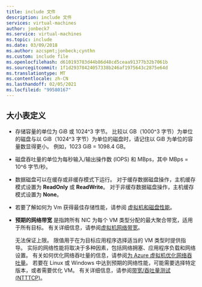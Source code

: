 ```yaml
---
title: include 文件
description: include 文件
services: virtual-machines
author: jonbeck7
ms.service: virtual-machines
ms.topic: include
ms.date: 03/09/2018
ms.author: azcspmt;jonbeck;cynthn
ms.custom: include file
ms.openlocfilehash: d610193783d44b86d48cd5ceaa91377b32b7061b
ms.sourcegitcommit: 1f1d29378424057338b246af1975643c2875e64d
ms.translationtype: MT
ms.contentlocale: zh-CN
ms.lasthandoff: 02/05/2021
ms.locfileid: "99580167"
---
```

<!-- Not used for Ls-series -->

## <a name="size-table-definitions"></a>大小表定义

- 存储容量的单位为 GiB 或 1024^3 字节。 比较以 GB（1000^3 字节）为单位的磁盘与以 GiB（1024^3 字节）为单位的磁盘时，请记住以 GiB 为单位的容量数显得更小。 例如，1023 GiB = 1098.4 GB。
- 磁盘吞吐量的单位为每秒输入/输出操作数 (IOPS) 和 MBps，其中 MBps = 10^6 字节/秒。
- 数据磁盘可以在缓存或非缓存模式下运行。 对于缓存数据磁盘操作，主机缓存模式设置为 **ReadOnly** 或 **ReadWrite**。  对于非缓存数据磁盘操作，主机缓存模式设置为 **None**。
- 若要了解如何为 Vm 获得最佳存储性能，请参阅 [虚拟机和磁盘性能](../articles/virtual-machines/disks-performance.md)。
- **预期的网络带宽** 是指跨所有 NIC 为每个 VM 类型分配的最大聚合带宽，适用于所有目标。 有关详细信息，请参阅[虚拟机网络带宽](../articles/virtual-network/virtual-machine-network-throughput.md)。

  无法保证上限。 限值用于在为目标应用程序选择适当的 VM 类型时提供指导。 实际的网络性能将取决于多种因素，包括网络拥塞、应用程序负载和网络设置。 有关如何优化网络吞吐量的信息，请参阅[为 Azure 虚拟机优化网络吞吐量](../articles/virtual-network/virtual-network-optimize-network-bandwidth.md)。 若要在 Linux 或 Windows 中达到预期的网络性能，可能需要选择特定版本，或者需要优化 VM。 有关详细信息，请参阅[带宽/吞吐量测试 (NTTTCP)](../articles/virtual-network/virtual-network-bandwidth-testing.md)。



